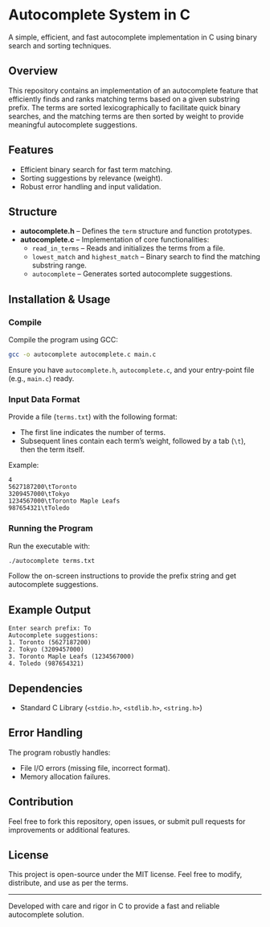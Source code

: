 # Autocomplete System in C

A simple, efficient, and fast autocomplete implementation in C using binary search and sorting techniques.

## Overview
This repository contains an implementation of an autocomplete feature that efficiently finds and ranks matching terms based on a given substring prefix. The terms are sorted lexicographically to facilitate quick binary searches, and the matching terms are then sorted by weight to provide meaningful autocomplete suggestions.

## Features
- Efficient binary search for fast term matching.
- Sorting suggestions by relevance (weight).
- Robust error handling and input validation.

## Structure
- **autocomplete.h** – Defines the `term` structure and function prototypes.
- **autocomplete.c** – Implementation of core functionalities:
  - `read_in_terms` – Reads and initializes the terms from a file.
  - `lowest_match` and `highest_match` – Binary search to find the matching substring range.
  - `autocomplete` – Generates sorted autocomplete suggestions.

## Installation & Usage

### Compile

Compile the program using GCC:

```bash
gcc -o autocomplete autocomplete.c main.c
````

Ensure you have `autocomplete.h`, `autocomplete.c`, and your entry-point file (e.g., `main.c`) ready.

### Input Data Format

Provide a file (`terms.txt`) with the following format:

* The first line indicates the number of terms.
* Subsequent lines contain each term’s weight, followed by a tab (`\t`), then the term itself.

Example:

```
4
5627187200\tToronto
3209457000\tTokyo
1234567000\tToronto Maple Leafs
987654321\tToledo
```

### Running the Program

Run the executable with:

```bash
./autocomplete terms.txt
```

Follow the on-screen instructions to provide the prefix string and get autocomplete suggestions.

## Example Output

```
Enter search prefix: To
Autocomplete suggestions:
1. Toronto (5627187200)
2. Tokyo (3209457000)
3. Toronto Maple Leafs (1234567000)
4. Toledo (987654321)
```

## Dependencies

* Standard C Library (`<stdio.h>`, `<stdlib.h>`, `<string.h>`)

## Error Handling

The program robustly handles:

* File I/O errors (missing file, incorrect format).
* Memory allocation failures.

## Contribution

Feel free to fork this repository, open issues, or submit pull requests for improvements or additional features.

## License

This project is open-source under the MIT license. Feel free to modify, distribute, and use as per the terms.

---

Developed with care and rigor in C to provide a fast and reliable autocomplete solution.
